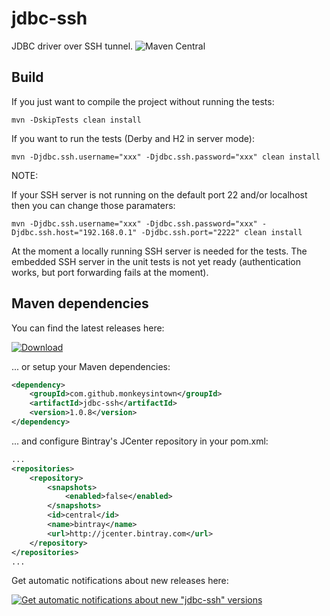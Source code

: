 # jdbc-ssh

JDBC driver over SSH tunnel. ![Maven Central](https://img.shields.io/maven-central/v/com.github.monkeysintown/jdbc-ssh.svg)


## Build

If you just want to compile the project without running the tests:

```
mvn -DskipTests clean install
```

If you want to run the tests (Derby and H2 in server mode):

```
mvn -Djdbc.ssh.username="xxx" -Djdbc.ssh.password="xxx" clean install
```

NOTE: 

If your SSH server is not running on the default port 22 and/or localhost then you can change those paramaters:

```
mvn -Djdbc.ssh.username="xxx" -Djdbc.ssh.password="xxx" -Djdbc.ssh.host="192.168.0.1" -Djdbc.ssh.port="2222" clean install
```

At the moment a locally running SSH server is needed for the tests. The embedded SSH server in the unit tests is not yet 
ready (authentication works, but port forwarding fails at the moment).

## Maven dependencies

You can find the latest releases here:

[ ![Download](https://api.bintray.com/packages/cheetah/monkeysintown/jdbc-ssh/images/download.svg) ](https://bintray.com/cheetah/monkeysintown/jdbc-ssh/_latestVersion)

... or setup your Maven dependencies:

```xml
<dependency>
    <groupId>com.github.monkeysintown</groupId>
    <artifactId>jdbc-ssh</artifactId>
    <version>1.0.8</version>
</dependency>
```

... and configure Bintray's JCenter repository in your pom.xml:
 
```xml
...
<repositories>
    <repository>
        <snapshots>
            <enabled>false</enabled>
        </snapshots>
        <id>central</id>
        <name>bintray</name>
        <url>http://jcenter.bintray.com</url>
    </repository>
</repositories>
...
```

Get automatic notifications about new releases here:

[ ![Get automatic notifications about new "jdbc-ssh" versions](https://www.bintray.com/docs/images/bintray_badge_color.png) ](https://bintray.com/cheetah/monkeysintown/jdbc-ssh/view?source=watch)
